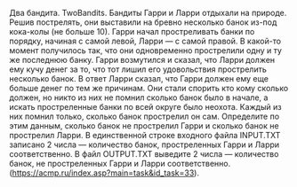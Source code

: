 Два бандита. TwoBandits. Бандиты Гарри и Ларри отдыхали на природе. Решив пострелять, они выставили на бревно несколько банок из-под кока-колы (не больше 10). Гарри начал простреливать банки по порядку, начиная с самой левой, Ларри — с самой правой. В какой-то момент получилось так, что они одновременно прострелили одну и ту же последнюю банку. Гарри возмутился и сказал, что Ларри должен ему кучу денег за то, что тот лишил его удовольствия прострелить несколько банок. В ответ Ларри сказал, что Гарри должен ему еще больше денег по тем же причинам. Они стали спорить кто кому сколько должен, но никто из них не помнил сколько банок было в начале, а искать простреленные банки по всей округе было неохота. Каждый из них помнил только, сколько банок прострелил он сам. Определите по этим данным, сколько банок не прострелил Гарри и сколько банок не прострелил Ларри. В единственной строке входного файла INPUT.TXT записано 2 числа — количество банок, простреленных Гарри и Ларри соответственно. В файл OUTPUT.TXT выведите 2 числа — количество банок, не простреленных Гарри и Ларри соответственно. (https://acmp.ru/index.asp?main=task&id_task=33).
